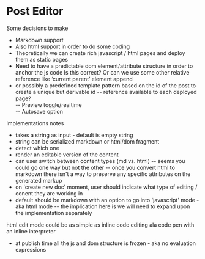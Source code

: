 # Post Editor

Some decisions to make

- Markdown support
- Also html support in order to do some coding 
- Theoretically we can create rich javascript / html pages and deploy them as static pages
- Need to have a predictable dom element/attribute structure in order to anchor the js code Is this correct? Or can we use some other relative reference like ‘current parent’ element append 
- or possibly a predefined template pattern based on the id of the post to create a unique but derivable id  -- reference available to each deployed page?  
-- Preview toggle/realtime  
-- Autosave option  


Implementations notes
- takes a string as input - default is empty string
- string can be serialized markdown or html/dom fragment
- detect which one
- render an editable version of the content
- can user switch between content types (md vs. html)
-- seems you could go one way but not the other
-- once you convert html to markdown there isn't a way to preserve any specific attributes on the generated markup
- on 'create new doc' moment, user should indicate what type of editing / conent they are working in
- default should be markdown with an option to go into 'javascript' mode - aka html mode
-- the implication here is we will need to expand upon the implementation separately


html edit mode could be as simple as inline code editing ala code pen with an inline interpreter
- at publish time all the js and dom structure is frozen - aka no evaluation expressions
